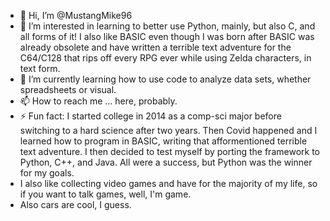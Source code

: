- 👋 Hi, I’m @MustangMike96
- 👀 I’m interested in learning to better use Python, mainly, but also C, and all forms of it! I also like BASIC even though I was born after BASIC was already obsolete and have written a terrible text adventure for the C64/C128 that rips off every RPG ever while using Zelda characters, in text form. 
- 🌱 I’m currently learning how to use code to analyze data sets, whether spreadsheets or visual.
- 📫 How to reach me ... here, probably. 
- ⚡ Fun fact: I started college in 2014 as a comp-sci major before switching to a hard science after two years. Then Covid happened and I learned how to program in BASIC, writing that afformentioned terrible text adventure. I then decided to test myself by porting the framework to Python, C++, and Java. All were a success, but Python was the winner for my goals.
- I also like collecting video games and have for the majority of my life, so if you want to talk games, well, I'm game.
- Also cars are cool, I guess. 

<!---
MustangMike96/MustangMike96 is a ✨ special ✨ repository because its `README.md` (this file) appears on your GitHub profile.
You can click the Preview link to take a look at your changes.
--->
